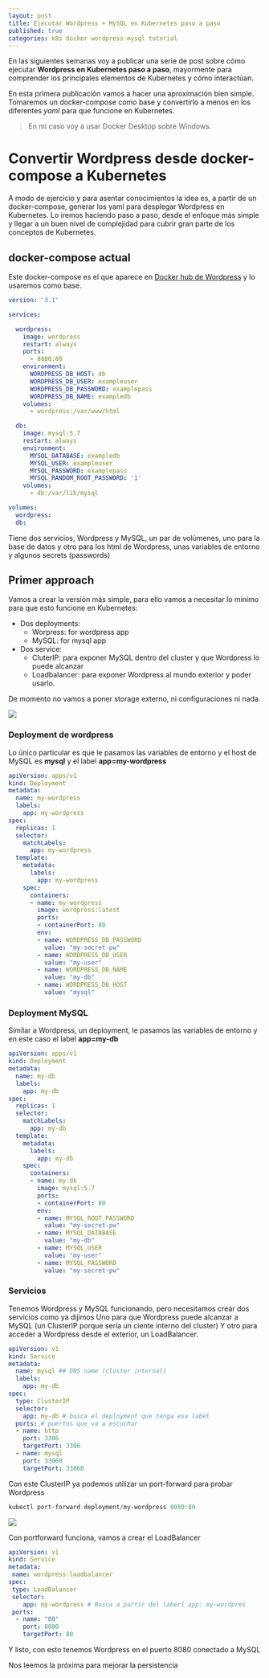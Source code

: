 ```yaml
---
layout: post
title: Ejecutar Wordpress + MySQL en Kubernetes paso a paso
published: true
categories: k8s docker wordpress mysql tutorial
---
```

En las siguientes semanas voy a publicar una serie de post sobre cómo ejecutar **Wordpress en Kubernetes paso a paso**, mayormente para comprender los principales elementos de Kubernetes y cómo interactúan.

En esta primera publicación vamos a hacer una aproximación bien simple.
Tomaremos un docker-compose como base y convertirlo a menos en los diferentes _yaml_ para que funcione en Kubernetes.
>En mi caso voy a usar Docker Desktop sobre Windows.

# Convertir Wordpress desde docker-compose a Kubernetes

A modo de ejercicio y para asentar conocimientos la idea es, a partir de un docker-compose, generar los yaml para desplegar Wordpress en Kubernetes.
Lo iremos haciendo paso a paso, desde el enfoque más simple y llegar a un buen nivel de complejidad para cubrir gran parte de los conceptos de Kubernetes.

## docker-compose actual
Este docker-compose es el que aparece en [Docker hub de Wordpress](https://hub.docker.com/_/wordpress) y lo usaremos como base.

``` yaml
version: '3.1'

services:

  wordpress:
    image: wordpress
    restart: always
    ports:
      - 8080:80
    environment:
      WORDPRESS_DB_HOST: db
      WORDPRESS_DB_USER: exampleuser
      WORDPRESS_DB_PASSWORD: examplepass
      WORDPRESS_DB_NAME: exampledb
    volumes:
      - wordpress:/var/www/html

  db:
    image: mysql:5.7
    restart: always
    environment:
      MYSQL_DATABASE: exampledb
      MYSQL_USER: exampleuser
      MYSQL_PASSWORD: examplepass
      MYSQL_RANDOM_ROOT_PASSWORD: '1'
    volumes:
      - db:/var/lib/mysql

volumes:
  wordpress:
  db:
```

Tiene dos servicios, Wordpress y MySQL, un par de volúmenes, uno para la base de datos y otro para los html de Wordpress, unas variables de entorno y algunos secrets (passwords)

## Primer approach

Vamos a crear la versión más simple, para ello vamos a necesitar lo mínimo para que esto funcione en Kubernetes:

- Dos deployments:
  - Worpress: for wordpress app
  - MySQL: for mysql app
- Dos service:
  - CluterIP: para exponer MySQL dentro del cluster y que Wordpress lo puede alcanzar
  - Loadbalancer: para exponer Wordpress al mundo exterior y poder usarlo.

De momento no vamos a poner storage externo, ni configuraciones ni nada.

![](../images/firstapproach.png)

### Deployment de wordpress

Lo único particular es que le pasamos las variables de entorno y el host de MySQL es **mysql** y el label **app=my-wordpress**

``` yaml
apiVersion: apps/v1
kind: Deployment
metadata:
  name: my-wordpress
  labels:
    app: my-wordpress
spec:
  replicas: 1
  selector:
    matchLabels:
      app: my-wordpress
  template:
    metadata:
      labels:
        app: my-wordpress
    spec:
      containers:
      - name: my-wordpress
        image: wordpress:latest
        ports:
        - containerPort: 80
        env:
        - name: WORDPRESS_DB_PASSWORD
          value: "my-secret-pw"
        - name: WORDPRESS_DB_USER
          value: "my-user"
        - name: WORDPRESS_DB_NAME
          value: "my-db"
        - name: WORDPRESS_DB_HOST
          value: "mysql"
```          

### Deployment MySQL

Similar a Wordpress, un deployment, le pasamos las variables de entorno y en este caso el label **app=my-db**

``` yaml
apiVersion: apps/v1
kind: Deployment
metadata:
  name: my-db
  labels:
    app: my-db
spec:
  replicas: 1
  selector:
    matchLabels:
      app: my-db
  template:
    metadata:
      labels:
        app: my-db
    spec:
      containers:
      - name: my-db
        image: mysql:5.7
        ports:
        - containerPort: 80
        env:
        - name: MYSQL_ROOT_PASSWORD
          value: "my-secret-pw"
        - name: MYSQL_DATABASE
          value: "my-db"
        - name: MYSQL_USER
          value: "my-user"
        - name: MYSQL_PASSWORD
          value: "my-secret-pw"
```          

### Servicios
Tenemos Wordpress y MySQL funcionando, pero necesitamos crear dos servicios como ya dijimos
Uno para que Wordpress puede alcanzar a MySQL (un ClusterIP porque sería un ciente interno del cluster)
Y otro para acceder a Wordpress desde el exterior, un LoadBalancer.

``` yaml
apiVersion: v1
kind: Service
metadata:
  name: mysql ## DNS name (cluster internal)
  labels:
    app: my-db
spec:
  type: ClusterIP
  selector:
    app: my-db # busca el deployment que tenga esa label
  ports: # puertos que va a escuchar
  - name: http
    port: 3306
    targetPort: 3306
  - name: mysql
    port: 33060
    targetPort: 33060
```

Con este ClusterIP ya podemos utilizar un port-forward para probar Wordpress

``` powershell
kubectl port-forward deployment/my-wordpress 8080:80
```

![](../images/wordpress1.png)

Con portforward funciona, vamos a crear el LoadBalancer

``` yaml
apiVersion: v1
kind: Service
metadata:
 name: wordpress-loadbalancer
spec:
 type: LoadBalancer
 selector:
    app: my-wordpress # Busca a partir del laberl app: my-wordpres
 ports:
  - name: "80"
    port: 8080
    targetPort: 80
```

Y listo, con esto tenemos Wordpress en el puerto 8080 conectado a MySQL

Nos leemos la próxima para mejorar la persistencia
